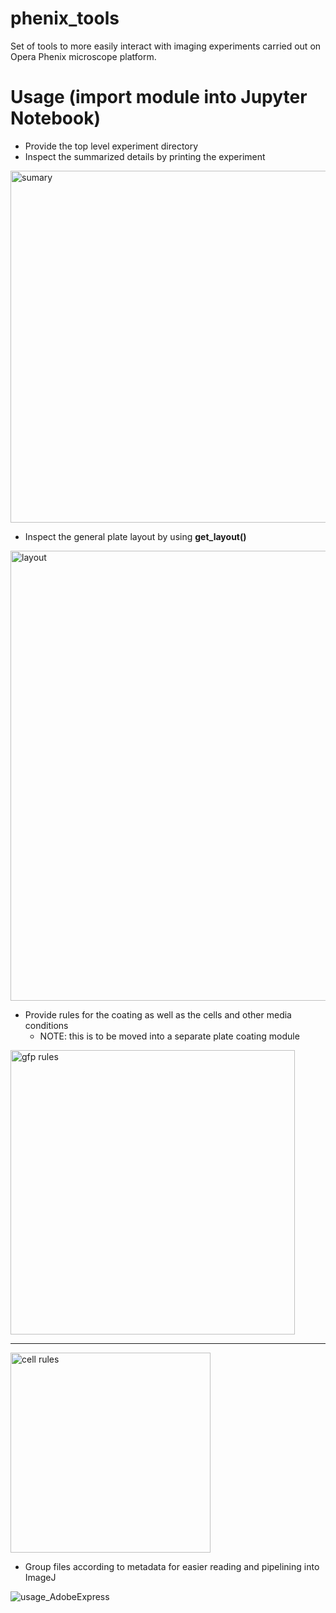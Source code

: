 # phenix_tools
Set of tools to more easily interact with imaging experiments carried out on Opera Phenix microscope platform.

# Usage (import module into Jupyter Notebook)
- Provide the top level experiment directory
- Inspect the summarized details by printing the experiment
<img width="563" alt="sumary" src="https://github.com/admbarre/phenix_tools/assets/7918190/51dd6b6e-a63c-4791-9d5d-db18e68f6af9">

- Inspect the general plate layout by using **get_layout()**
<img width="720" alt="layout" src="https://github.com/admbarre/phenix_tools/assets/7918190/efa04340-3c31-41d9-86b8-d280807be096">

- Provide rules for the coating as well as the cells and other media conditions
  - NOTE: this is to be moved into a separate plate coating module
<img width="455" alt="gfp rules" src="https://github.com/admbarre/phenix_tools/assets/7918190/e72cf4ea-c605-49dd-9e77-446c25a203cf">
<hr>
<img width="320" alt="cell rules" src="https://github.com/admbarre/phenix_tools/assets/7918190/c0caec7e-52f6-4cab-aa9b-5fb0f2646b55">

- Group files according to metadata for easier reading and pipelining into ImageJ

![usage_AdobeExpress](https://github.com/admbarre/phenix_tools/assets/7918190/0d059230-6904-422d-9338-20e1f7d2d9e1)
